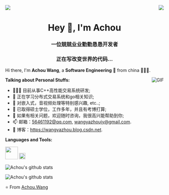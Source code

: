 <p>
  <a href="https://count.getloli.com/"><img src="https://count.getloli.com/get/@:iwxyi"></a>
  <img src="https://weather-icon.journeyad.repl.co/@hangzhou?v=1" align="right">
</p>

<h1 align="center">Hey 👋, I'm Achou</h1>
<h3 align="center">一位兢兢业业勤勤恳恳开发者</h3>
<h3 align="center">正在写改变世界的代码...</h3>

<!-- ![Github Stats](https://github-readme-stats.vercel.app/api?username=iwxyi&bg_color=30,e96443,904e95&title_color=fff&text_color=fff) -->

Hi there, I'm **Achou Wang**, a **Software Engineering** 🚀 from china 👨🏽‍💼. 

  <img align="right" alt="GIF" src="https://i.pinimg.com/originals/e4/26/70/e426702edf874b181aced1e2fa5c6cde.gif" />

**Talking about Personal Stuffs:**

- 👨🏽‍💻 目前从事C++高性能交易系统研发;
- 🌱 正在学习分布式交易系统和go相关知识; 
- 🤔 对嵌入式，音视频处理等特别感兴趣, etc..;
- 💼 已取得硕士学位，工作多年，并且有考博打算;
- 💬 如果有相关问题，欢迎随时咨询，我很高兴能帮助到你;
- 📫 邮箱：56461192@qq.com, wangyazhoujy@gmail.com.
- 📝 博客：https://wangyazhou.blog.csdn.net.


**Languages and Tools:**  

<code><img height="40" src="https://upload.wikimedia.org/wikipedia/commons/1/18/ISO_C%2B%2B_Logo.svg"></code>
<code><img height="20" src="https://en.wikipedia.org/wiki/Qt_(software)#/media/File:Qt_logo_neon_2022.svg"></code>




![Achou's github stats](https://github-readme-stats.vercel.app/api?username=zzu-andrew&show_icons=true&hide_border=true)

![Achou's github stats](https://github-readme-stats.vercel.app/api/top-langs/?username=zzu-andrew&show_icons=true&hide_border=true)


⭐️ From [Achou.Wang](https://github.com/zzu-andrew)


<!---
zzu-andrew/zzu-andrew is a ✨ special ✨ repository because its `README.md` (this file) appears on your GitHub profile.
You can click the Preview link to take a look at your changes.
--->
